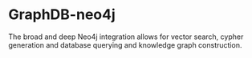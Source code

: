 # GraphDB-neo4j
The broad and deep Neo4j integration allows for vector search, cypher generation and database querying and knowledge graph construction.
